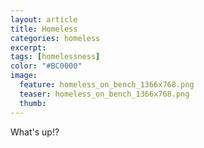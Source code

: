 ```yaml
---
layout: article
title: Homeless
categories: homeless
excerpt:
tags: [homelessness]
color: "#BC0000"
image:
  feature: homeless_on_bench_1366x768.png
  teaser: homeless_on_bench_1366x768.png
  thumb:
---
```



What's up!?
